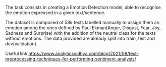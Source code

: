 The task consists in creating a Emotion Detection model, able to recognise the emotion expressed in a given text/sentence. 

The dataset is composed of 58k texts labelled manually to assign them an emotion among the ones defined by Paul Ekman(Anger, Disgust, Fear, Joy, Sadness and Surprise) with the addition of the neutral class for the texts without emotions. The data provided are already split into train, test and dev(validation).

Useful link https://www.analyticsvidhya.com/blog/2021/08/text-preprocessing-techniques-for-performing-sentiment-analysis/